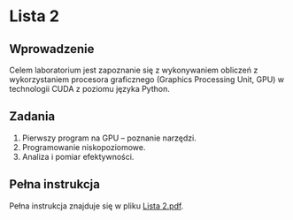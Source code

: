 # Lista 2

## Wprowadzenie

Celem laboratorium jest zapoznanie się z wykonywaniem obliczeń z wykorzystaniem procesora graficznego (Graphics Processing Unit, GPU) w technologii CUDA z poziomu języka Python.

## Zadania

1. Pierwszy program na GPU – poznanie narzędzi.
2. Programowanie niskopoziomowe.
3. Analiza i pomiar efektywności.

## Pełna instrukcja

Pełna instrukcja znajduje się w pliku [Lista 2.pdf](https://kam.pwr.edu.pl/piotr-p-nowakpwr-edu-pl/files//Materia%C5%82y/Programowanie%20r%C3%B3wnoleg%C5%82e%20i%20rozproszone/Lista%202.pdf).